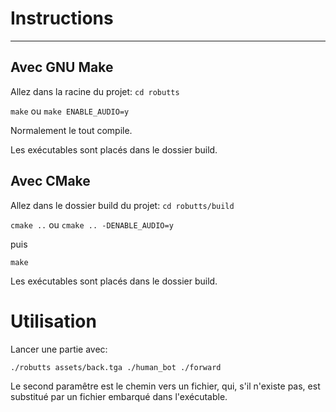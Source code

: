 # Instructions
------------

## Avec GNU Make

Allez dans la racine du projet:
`cd robutts`

`make` ou `make ENABLE_AUDIO=y`

Normalement le tout compile.

Les exécutables sont placés dans le dossier build.

## Avec CMake

Allez dans le dossier build du projet:
`cd robutts/build`

`cmake ..` ou `cmake .. -DENABLE_AUDIO=y`

puis

`make`

Les exécutables sont placés dans le dossier build.

# Utilisation

Lancer une partie avec:

`./robutts assets/back.tga ./human_bot ./forward`

Le second paramêtre est le chemin vers un fichier, qui, s'il n'existe
pas, est substitué par un fichier embarqué dans l'exécutable.


